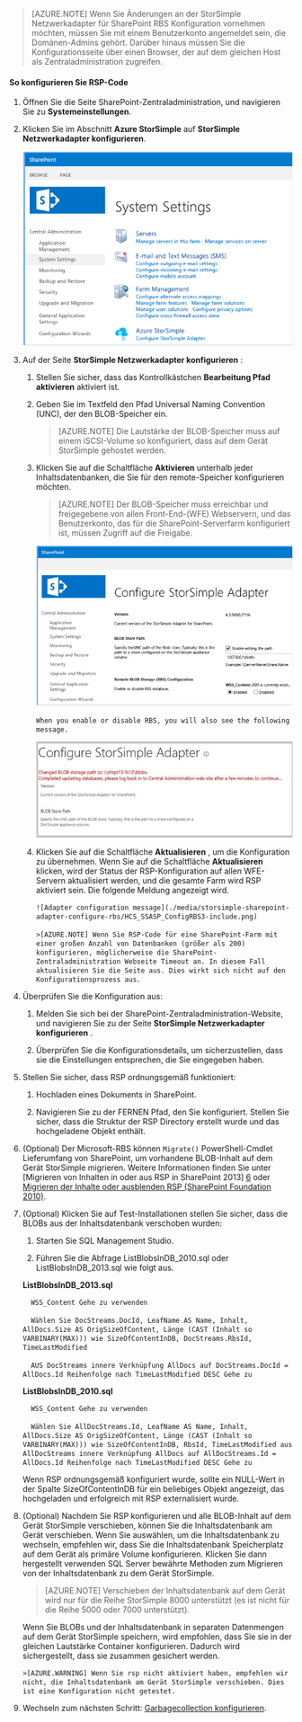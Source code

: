 <!--author=SharS last changed: 1/14/2016 -->

>[AZURE.NOTE] Wenn Sie Änderungen an der StorSimple Netzwerkadapter für SharePoint RBS Konfiguration vornehmen möchten, müssen Sie mit einem Benutzerkonto angemeldet sein, die Domänen-Admins gehört. Darüber hinaus müssen Sie die Konfigurationsseite über einen Browser, der auf dem gleichen Host als Zentraladministration zugreifen.

#### <a name="to-configure-rbs"></a>So konfigurieren Sie RSP-Code

1. Öffnen Sie die Seite SharePoint-Zentraladministration, und navigieren Sie zu **Systemeinstellungen**. 

2. Klicken Sie im Abschnitt **Azure StorSimple** auf **StorSimple Netzwerkadapter konfigurieren**.

    ![Konfigurieren der Netzwerkadapter StorSimple](./media/storsimple-sharepoint-adapter-configure-rbs/HCS_SSASP_ConfigRBS1-include.png) 

3. Auf der Seite **StorSimple Netzwerkadapter konfigurieren** :

    1. Stellen Sie sicher, dass das Kontrollkästchen **Bearbeitung Pfad aktivieren** aktiviert ist.

    2. Geben Sie im Textfeld den Pfad Universal Naming Convention (UNC), der den BLOB-Speicher ein.

          >[AZURE.NOTE] Die Lautstärke der BLOB-Speicher muss auf einem iSCSI-Volume so konfiguriert, dass auf dem Gerät StorSimple gehostet werden.

    3. Klicken Sie auf die Schaltfläche **Aktivieren** unterhalb jeder Inhaltsdatenbanken, die Sie für den remote-Speicher konfigurieren möchten.

          >[AZURE.NOTE] Der BLOB-Speicher muss erreichbar und freigegebene von allen Front-End-(WFE) Webservern, und das Benutzerkonto, das für die SharePoint-Serverfarm konfiguriert ist, müssen Zugriff auf die Freigabe.

          ![Aktivieren des RSP-Anbieters](./media/storsimple-sharepoint-adapter-configure-rbs/HCS_SSASP_ConfigRBS2-include.png)

           When you enable or disable RBS, you will also see the following message.

          ![Konfigurieren von StorSimple Netzwerkadapter aktivieren deaktivieren](./media/storsimple-sharepoint-adapter-configure-rbs/HCS_ConfigureStorSimpleAdapterEnableDisableMessage-include.png)

    4. Klicken Sie auf die Schaltfläche **Aktualisieren** , um die Konfiguration zu übernehmen. Wenn Sie auf die Schaltfläche **Aktualisieren** klicken, wird der Status der RSP-Konfiguration auf allen WFE-Servern aktualisiert werden, und die gesamte Farm wird RSP aktiviert sein. Die folgende Meldung angezeigt wird.

           ![Adapter configuration message](./media/storsimple-sharepoint-adapter-configure-rbs/HCS_SSASP_ConfigRBS3-include.png)

           >[AZURE.NOTE] Wenn Sie RSP-Code für eine SharePoint-Farm mit einer großen Anzahl von Datenbanken (größer als 200) konfigurieren, möglicherweise die SharePoint-Zentraladministration Webseite Timeout an. In diesem Fall aktualisieren Sie die Seite aus. Dies wirkt sich nicht auf den Konfigurationsprozess aus.
 
4. Überprüfen Sie die Konfiguration aus:

    1. Melden Sie sich bei der SharePoint-Zentraladministration-Website, und navigieren Sie zu der Seite **StorSimple Netzwerkadapter konfigurieren** .

    2. Überprüfen Sie die Konfigurationsdetails, um sicherzustellen, dass sie die Einstellungen entsprechen, die Sie eingegeben haben. 

5. Stellen Sie sicher, dass RSP ordnungsgemäß funktioniert:

    1. Hochladen eines Dokuments in SharePoint. 

    2. Navigieren Sie zu der FERNEN Pfad, den Sie konfiguriert. Stellen Sie sicher, dass die Struktur der RSP Directory erstellt wurde und das hochgeladene Objekt enthält.

6. (Optional) Der Microsoft-RBS können `Migrate()` PowerShell-Cmdlet Lieferumfang von SharePoint, um vorhandene BLOB-Inhalt auf dem Gerät StorSimple migrieren. Weitere Informationen finden Sie unter [Migrieren von Inhalten in oder aus RSP in SharePoint 2013] [ 6] oder [Migrieren der Inhalte oder ausblenden RSP (SharePoint Foundation 2010)][7].

7. (Optional) Klicken Sie auf Test-Installationen stellen Sie sicher, dass die BLOBs aus der Inhaltsdatenbank verschoben wurden: 

    1. Starten Sie SQL Management Studio.

    2. Führen Sie die Abfrage ListBlobsInDB_2010.sql oder ListBlobsInDB_2013.sql wie folgt aus.

     **ListBlobsInDB_2013.sql**

         WSS_Content Gehe zu verwenden
    
         Wählen Sie DocStreams.DocId, LeafName AS Name, Inhalt, AllDocs.Size AS OrigSizeOfContent, Länge (CAST (Inhalt so VARBINARY(MAX))) wie SizeOfContentInDB, DocStreams.RbsId, TimeLastModified
    
         AUS DocStreams innere Verknüpfung AllDocs auf DocStreams.DocId = AllDocs.Id Reihenfolge nach TimeLastModified DESC Gehe zu

     **ListBlobsInDB_2010.sql**

         WSS_Content Gehe zu verwenden

         Wählen Sie AllDocStreams.Id, LeafName AS Name, Inhalt, AllDocs.Size AS OrigSizeOfContent, Länge (CAST (Inhalt so VARBINARY(MAX))) wie SizeOfContentInDB, RbsId, TimeLastModified aus AllDocStreams innere Verknüpfung AllDocs auf AllDocStreams.Id = AllDocs.Id Reihenfolge nach TimeLastModified DESC Gehe zu

     Wenn RSP ordnungsgemäß konfiguriert wurde, sollte ein NULL-Wert in der Spalte SizeOfContentInDB für ein beliebiges Objekt angezeigt, das hochgeladen und erfolgreich mit RSP externalisiert wurde.

8. (Optional) Nachdem Sie RSP konfigurieren und alle BLOB-Inhalt auf dem Gerät StorSimple verschieben, können Sie die Inhaltsdatenbank am Gerät verschieben. Wenn Sie auswählen, um die Inhaltsdatenbank zu wechseln, empfehlen wir, dass Sie die Inhaltsdatenbank Speicherplatz auf dem Gerät als primäre Volume konfigurieren. Klicken Sie dann hergestellt verwenden SQL Server bewährte Methoden zum Migrieren von der Inhaltsdatenbank zu dem Gerät StorSimple. 

     >[AZURE.NOTE] Verschieben der Inhaltsdatenbank auf dem Gerät wird nur für die Reihe StorSimple 8000 unterstützt (es ist nicht für die Reihe 5000 oder 7000 unterstützt).
 
     Wenn Sie BLOBs und der Inhaltsdatenbank in separaten Datenmengen auf dem Gerät StorSimple speichern, wird empfohlen, dass Sie sie in der gleichen Lautstärke Container konfigurieren. Dadurch wird sichergestellt, dass sie zusammen gesichert werden.

       >[AZURE.WARNING] Wenn Sie rsp nicht aktiviert haben, empfehlen wir nicht, die Inhaltsdatenbank am Gerät StorSimple verschieben. Dies ist eine Konfiguration nicht getestet.
 
9. Wechseln zum nächsten Schritt: [Garbagecollection konfigurieren](#configure-garbage-collection).

[6]: https://technet.microsoft.com/library/ff628254(v=office.15).aspx
[7]: https://technet.microsoft.com/library/ff628255(v=office.14).aspx
